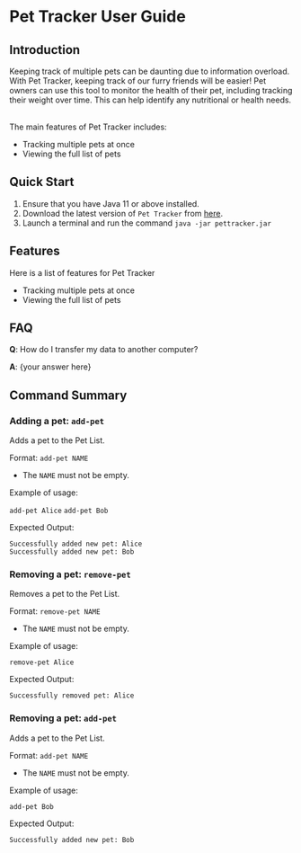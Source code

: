 # Pet Tracker User Guide

## Introduction

Keeping track of multiple pets can be daunting due to information overload. With Pet Tracker, keeping track of our
furry friends will be easier! Pet owners can use this tool to monitor the health of their pet, including tracking their
weight over time. This can help identify any nutritional or health needs.

<br>
The main features of Pet Tracker includes:

* Tracking multiple pets at once
* Viewing the full list of pets


## Quick Start

1. Ensure that you have Java 11 or above installed.
2. Download the latest version of `Pet Tracker` 
from [here](https://github.com/AY2223S2-CS2113-T11-3/tp/releases/download/PetTrackerV1.0/pettracker.jar).
3. Launch a terminal and run the command `java -jar pettracker.jar`

## Features 

Here is a list of features for Pet Tracker

* Tracking multiple pets at once
* Viewing the full list of pets


## FAQ

**Q**: How do I transfer my data to another computer? 

**A**: {your answer here}

## Command Summary

### Adding a pet: `add-pet`
Adds a pet to the Pet List.

Format: `add-pet NAME`

* The `NAME` must not be empty.

Example of usage:

`add-pet Alice`
`add-pet Bob`

Expected Output:

```
Successfully added new pet: Alice
Successfully added new pet: Bob
```

### Removing a pet: `remove-pet`
Removes a pet to the Pet List.

Format: `remove-pet NAME`

* The `NAME` must not be empty.

Example of usage:

`remove-pet Alice`

Expected Output:

`Successfully removed pet: Alice`

### Removing a pet: `add-pet`
Adds a pet to the Pet List.

Format: `add-pet NAME`

* The `NAME` must not be empty.

Example of usage:

`add-pet Bob`

Expected Output:

`Successfully added new pet: Bob`

